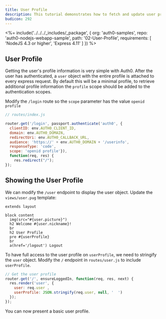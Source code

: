 ```yaml
---
title: User Profile
description: This tutorial demonstrates how to fetch and update user profile information
budicon: 292
---
```


<%= include('../../../_includes/_package', {
  org: 'auth0-samples',
  repo: 'auth0-nodejs-webapp-sample',
  path: '02-User-Profile',
  requirements: [
    'NodeJS 4.3 or higher',
    'Express 4.11'
  ]
}) %>

## User Profile

Getting the user's profile information is very simple with Auth0. After the user has authenticated, a `user` object
with the entire profile is attached to every express request. By default this will be a minimal profile, to retrieve additional profile information
the `profile` scope should be added to the authentication scopes.

Modify the `/login` route so the `scope` parameter has the value `openid profile`

```js
// routes/index.js

router.get('/login', passport.authenticate('auth0', {
  clientID: env.AUTH0_CLIENT_ID,
  domain: env.AUTH0_DOMAIN,
  redirectUri: env.AUTH0_CALLBACK_URL,
  audience: 'https://' + env.AUTH0_DOMAIN + '/userinfo',
  responseType: 'code',
  scope: 'openid profile'}),
  function(req, res) {
    res.redirect("/");
});
```

## Showing the User Profile

We can modify the `/user` endpoint to display the user object. Update the `views/user.pug` template:

```pug
extends layout

block content
  img(src="#{user.picture}")
  h2 Welcome #{user.nickname}!
  br
  h2 User Profile
  pre #{userProfile}
  br
  a(href='/logout') Logout
```

To have full access to the user profile on  `userProfile`, we need to stringify the `user` object. Modify the `/` endpoint in `routes/user.js` to include `userProfile`.

```js
// Get the user profile
router.get('/', ensureLoggedIn, function(req, res, next) {
  res.render('user', {
    user: req.user ,
    userProfile: JSON.stringify(req.user, null, '  ')
  });
});
```

You can now present a basic user profile.
